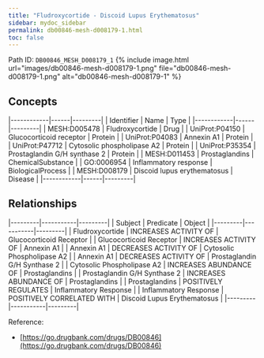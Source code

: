 ```yaml
---
title: "Fludroxycortide - Discoid Lupus Erythematosus"
sidebar: mydoc_sidebar
permalink: db00846-mesh-d008179-1.html
toc: false 
---
```



Path ID: `DB00846_MESH_D008179_1`
{% include image.html url="images/db00846-mesh-d008179-1.png" file="db00846-mesh-d008179-1.png" alt="db00846-mesh-d008179-1" %}

## Concepts

|------------|------|---------|
| Identifier | Name | Type    |
|------------|------|---------|
| MESH:D005478 | Fludroxycortide | Drug |
| UniProt:P04150 | Glucocorticoid receptor | Protein |
| UniProt:P04083 | Annexin A1 | Protein |
| UniProt:P47712 | Cytosolic phospholipase A2 | Protein |
| UniProt:P35354 | Prostaglandin G/H synthase 2 | Protein |
| MESH:D011453 | Prostaglandins | ChemicalSubstance |
| GO:0006954 | Inflammatory response | BiologicalProcess |
| MESH:D008179 | Discoid lupus erythematosus | Disease |
|------------|------|---------|

## Relationships

|---------|-----------|---------|
| Subject | Predicate | Object  |
|---------|-----------|---------|
| Fludroxycortide | INCREASES ACTIVITY OF | Glucocorticoid Receptor |
| Glucocorticoid Receptor | INCREASES ACTIVITY OF | Annexin A1 |
| Annexin A1 | DECREASES ACTIVITY OF | Cytosolic Phospholipase A2 |
| Annexin A1 | DECREASES ACTIVITY OF | Prostaglandin G/H Synthase 2 |
| Cytosolic Phospholipase A2 | INCREASES ABUNDANCE OF | Prostaglandins |
| Prostaglandin G/H Synthase 2 | INCREASES ABUNDANCE OF | Prostaglandins |
| Prostaglandins | POSITIVELY REGULATES | Inflammatory Response |
| Inflammatory Response | POSITIVELY CORRELATED WITH | Discoid Lupus Erythematosus |
|---------|-----------|---------|

Reference: 
  - [https://go.drugbank.com/drugs/DB00846](https://go.drugbank.com/drugs/DB00846)
